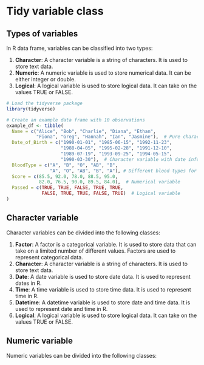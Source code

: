 # Tidy variable class

## Types of variables

In R data frame, variables can be classified into two types:

1. **Character**: A character variable is a string of characters. It is used to store text data.
2. **Numeric**: A numeric variable is used to store numerical data. It can be either integer or double.
3. **Logical**: A logical variable is used to store logical data. It can take on the values TRUE or FALSE.

```r
# Load the tidyverse package
library(tidyverse)

# Create an example data frame with 10 observations
example_df <- tibble(
  Name = c("Alice", "Bob", "Charlie", "Diana", "Ethan", 
           "Fiona", "Greg", "Hannah", "Ian", "Jasmine"),  # Pure character variable
  Date_of_Birth = c("1990-01-01", "1985-06-15", "1992-11-23", 
                    "1988-04-05", "1995-02-28", "1991-12-10", 
                    "1989-07-19", "1993-09-25", "1994-05-15", 
                    "1990-03-30"),  # Character variable with date information
  BloodType = c("A", "B", "O", "AB", "B",  
                "A", "O", "AB", "B", "A"), # Different blood types for each individual
  Score = c(85.5, 92.0, 78.0, 88.5, 95.0, 
            82.0, 76.5, 90.0, 89.5, 84.0),  # Numerical variable
  Passed = c(TRUE, TRUE, FALSE, TRUE, TRUE, 
             FALSE, TRUE, TRUE, FALSE, TRUE)  # Logical variable
)

```

## Character variable 



Character variables can be divided into the following classes:  

1. **Factor**: A factor is a categorical variable. It is used to store data that can take on a limited number of different values. Factors are used to represent categorical data.
2. **Character**: A character variable is a string of characters. It is used to store text data.  
3. **Date**: A date variable is used to store date data. It is used to represent dates in R.  
4. **Time**: A time variable is used to store time data. It is used to represent time in R.  
5. **Datetime**: A datetime variable is used to store date and time data. It is used to represent date and time in R.  
6. **Logical**: A logical variable is used to store logical data. It can take on the values TRUE or FALSE.  

## Numeric variable

Numeric variables can be divided into the following classes:  